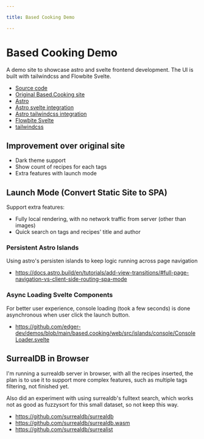 ```yaml
---

title: Based Cooking Demo

---
```


# Based Cooking Demo

A demo site to showcase astro and svelte frontend development. The UI is built with tailwindcss and Flowbite Svelte.

- [Source code](https://github.com/edger-dev/demos/tree/main/based.cooking)
- [Original Based.Cooking site](https://based.cooking)
- [Astro](https://astro.build/)
- [Astro svelte integration](https://docs.astro.build/en/guides/integrations-guide/svelte/)
- [Astro tailwindcss integration](https://docs.astro.build/en/guides/integrations-guide/tailwind/)
- [Flowbite Svelte](https://flowbite-svelte.com/)
- [tailwindcss](https://tailwindcss.com/)



## Improvement over original site

- Dark theme support
- Show count of recipes for each tags
- Extra features with launch mode

## Launch Mode (Convert Static Site to SPA)

Support extra features:

- Fully local rendering, with no network traffic from server (other than images)
- Quick search on tags and recipes' title and author

### Persistent Astro Islands

Using astro's persisten islands to keep logic running across page navigation

- https://docs.astro.build/en/tutorials/add-view-transitions/#full-page-navigation-vs-client-side-routing-spa-mode

### Async Loading Svelte Components

For better user experience, console loading (took a few seconds) is done asynchronous when user click the launch button.

- https://github.com/edger-dev/demos/blob/main/based.cooking/web/src/islands/console/ConsoleLoader.svelte

## SurrealDB in Browser

I'm running a surrealdb server in browser, with all the recipes inserted, the plan is to use it to support more complex features, such as multiple tags filtering, not finished yet.

Also did an experiment with using surrealdb's fulltext search, which works not as good as fuzzysort for this small dataset, so not keep this way.

- https://github.com/surrealdb/surrealdb
- https://github.com/surrealdb/surrealdb.wasm
- https://github.com/surrealdb/surrealist